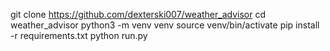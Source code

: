 git clone https://github.com/dexterski007/weather_advisor
cd weather_advisor
python3 -m venv venv
source venv/bin/activate
pip install -r requirements.txt 
python run.py
